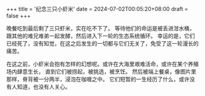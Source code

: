 +++
title = '纪念三只小虾米'
date = 2024-07-02T00:05:20+08:00
draft = false
+++

<!-- {{<figure src="/images/shrimps.jpg" height=300 align=center >}} -->

晚餐吃到最后剩了三只虾米，实在吃不下了。
等待他们的命运是被丢进泔水桶，跟其他的难兄难弟一起发酵，然后进入下一轮的生态系统循环。
幸运的是，它们已经死了，没有知觉，在这之后发生的一切都与它们无关了，免受了这一轮漫长的痛苦。

在这之前，小虾米会抱有怎样的幻想呢。或许在大海里艰难活命，或许在某个养殖场内肆意生长，
直到它们被捞起，被挑选，被烹饪。
然后被端上餐桌，像图片里那样，脊背被一分两半，浸泡在咖喱之中。
它们短暂的一生经历了什么，或许没有人知道，也没有人关心。